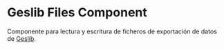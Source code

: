 # Geslib Files Component

Componente para lectura y escritura de ficheros de exportación de datos de [Geslib](https://editorial.trevenque.es/productos/geslib/).
